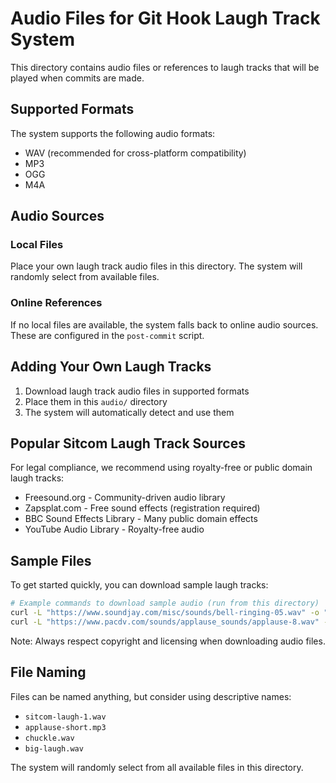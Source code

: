# Audio Files for Git Hook Laugh Track System

This directory contains audio files or references to laugh tracks that will be played when commits are made.

## Supported Formats

The system supports the following audio formats:
- WAV (recommended for cross-platform compatibility)
- MP3
- OGG
- M4A

## Audio Sources

### Local Files
Place your own laugh track audio files in this directory. The system will randomly select from available files.

### Online References
If no local files are available, the system falls back to online audio sources. These are configured in the `post-commit` script.

## Adding Your Own Laugh Tracks

1. Download laugh track audio files in supported formats
2. Place them in this `audio/` directory
3. The system will automatically detect and use them

## Popular Sitcom Laugh Track Sources

For legal compliance, we recommend using royalty-free or public domain laugh tracks:

- Freesound.org - Community-driven audio library
- Zapsplat.com - Free sound effects (registration required)
- BBC Sound Effects Library - Many public domain effects
- YouTube Audio Library - Royalty-free audio

## Sample Files

To get started quickly, you can download sample laugh tracks:

```bash
# Example commands to download sample audio (run from this directory)
curl -L "https://www.soundjay.com/misc/sounds/bell-ringing-05.wav" -o "applause-1.wav"
curl -L "https://www.pacdv.com/sounds/applause_sounds/applause-8.wav" -o "applause-2.wav"
```

Note: Always respect copyright and licensing when downloading audio files.

## File Naming

Files can be named anything, but consider using descriptive names:
- `sitcom-laugh-1.wav`
- `applause-short.mp3`
- `chuckle.wav`
- `big-laugh.wav`

The system will randomly select from all available files in this directory.